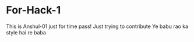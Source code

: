 # For-Hack-1
This is Anshul-01 just for time pass!
Just trying to contribute
Ye babu rao ka style hai re baba
